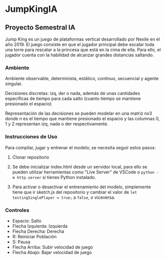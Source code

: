 # JumpKingIA

## Proyecto Semestral IA

Jump King es un juego de plataformas vertical desarrollado por Nexile en el año 2019. El juego consiste en que el jugador principal debe escalar toda una torre para rescatar a la princesa que está en la cima de ella. Para ello, el jugador cuenta con la habilidad de alcanzar grandes distancias saltando.

### Ambiente

Ambiente observable, determinista, estático, continuo, secuencial y agente singular.

Decisiones discretas: izq, der o nada, además de unas cantidades específicas de tiempo para cada salto (cuanto tiempo se mantiene presionado el espacio)

Representación de las decisiones se pueden modelar en una matriz nx3 donde n es el tiempo que mantiene presionado el espacio y las columnas 0, 1 y 2 representan izq, nada o der respectivamente.

### Instrucciones de Uso

Para compilar, jugar y entrenar el modelo; se necesita seguir estos pasos:

1. Clonar repositorio

2. Se debe inicializar index.html desde un servidor local, para ello se pueden utilizar herramientas como "Live Server" de VSCode o `python -m http.server` si tienes Python instalado.

3. Para activar o desactivar el entrenamiento del modelo, simplemente tiene que ir sketch.js del repositorio y cambiar el valor de `let testingSinglePlayer = true;` a `false`, o viceversa.

### Controles

- Espacio: Salto
- Flecha Izquierda: Izquierda
- Flecha Derecha: Derecha
- R: Reiniciar Población
- S: Pausa
- Flecha Arriba: Subir velocidad de juego
- Flecha Abajo: Bajar velocidad de juego
